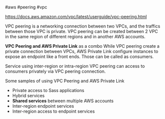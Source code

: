 #aws #peering #vpc 

https://docs.aws.amazon.com/vpc/latest/userguide/vpc-peering.html

VPC peering is a networking connection between two VPCs, and the traffics between those VPC is private. VPC peering can be created between 2 VPC in the same region of different regions and in another AWS accounts.

**VPC Peering and AWS Private Link** as a combo
While VPC peering create a private connection between VPCs, AWS Private Link configure instances to expose an endpoint like a front ends. Those can be called as consumers.

Service using inter-region or intra-region VPC peering can access to consumers privately via VPC peering connection.

Some samples of using VPC Peering and AWS Private Link
- Private access to Sass applications
- Hybrid services
- **Shared services** between multiple AWS accounts
- Inter-region endpoint services
- Inter-region access to endpoint services